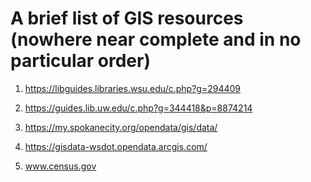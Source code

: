 # A brief list of GIS resources (nowhere near complete and in no particular order)

1. https://libguides.libraries.wsu.edu/c.php?g=294409

2. https://guides.lib.uw.edu/c.php?g=344418&p=8874214

3. https://my.spokanecity.org/opendata/gis/data/

4. https://gisdata-wsdot.opendata.arcgis.com/

5. www.census.gov
